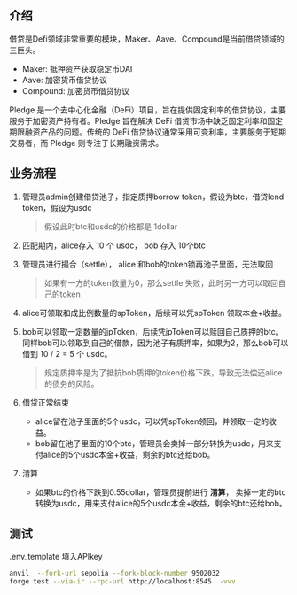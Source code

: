 ## 介绍

借贷是Defi领域非常重要的模块，Maker、Aave、Compound是当前借贷领域的三巨头。

* Maker: 抵押资产获取稳定币DAI 
* Aave: 加密货币借贷协议
* Compound: 加密货币借贷协议

Pledge 是一个去中心化金融（DeFi）项目，旨在提供固定利率的借贷协议，主要服务于加密资产持有者。Pledge 旨在解决 DeFi 借贷市场中缺乏固定利率和固定期限融资产品的问题。传统的 DeFi 借贷协议通常采用可变利率，主要服务于短期交易者，而 Pledge 则专注于长期融资需求。

## 业务流程

1. 管理员admin创建借贷池子，指定质押borrow token，假设为btc，借贷lend token，假设为usdc

   > 假设此时btc和usdc的价格都是 1dollar

2. 匹配期内，alice存入 10 个 usdc， bob 存入 10个btc

3. 管理员进行撮合（settle）， alice 和bob的token锁再池子里面，无法取回

   > 如果有一方的token数量为0，那么settle 失败，此时另一方可以取回自己的token

4. alice可领取和成比例数量的spToken，后续可以凭spToken 领取本金+收益。

5. bob可以领取一定数量的jpToken，后续凭jpToken可以赎回自己质押的btc。同样bob可以领取到自己的借款，因为池子有质押率，如果为2，那么bob可以借到 10 / 2 = 5 个 usdc。

   > 规定质押率是为了抵抗bob质押的token价格下跌，导致无法偿还alice的债务的风险。

6. 借贷正常结束
   * alice留在池子里面的5个usdc，可以凭spToken领回，并领取一定的收益。
   * bob留在池子里面的10个btc，管理员会卖掉一部分转换为usdc，用来支付alice的5个usdc本金+收益，剩余的btc还给bob。
8. 清算
   * 如果btc的价格下跌到0.55dollar，管理员提前进行 **清算**， 卖掉一定的btc转换为usdc，用来支付alice的5个usdc本金+收益，剩余的btc还给bob。

## 测试
 .env_template 填入APIkey
 ```bash
 anvil  --fork-url sepolia --fork-block-number 9502032
 forge test --via-ir --rpc-url http://localhost:8545  -vvv
 ```

